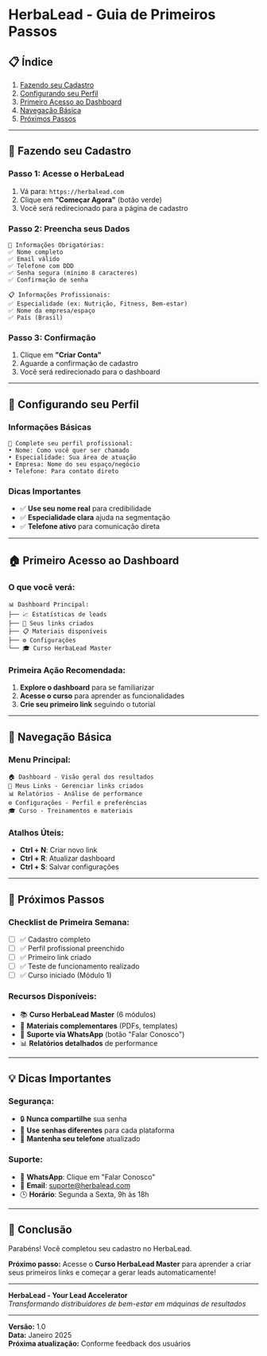 # HerbaLead - Guia de Primeiros Passos

## 📋 **Índice**
1. [Fazendo seu Cadastro](#fazendo-seu-cadastro)
2. [Configurando seu Perfil](#configurando-seu-perfil)
3. [Primeiro Acesso ao Dashboard](#primeiro-acesso-ao-dashboard)
4. [Navegação Básica](#navegação-básica)
5. [Próximos Passos](#próximos-passos)

---

## 🎯 **Fazendo seu Cadastro**

### **Passo 1: Acesse o HerbaLead**
1. Vá para: `https://herbalead.com`
2. Clique em **"Começar Agora"** (botão verde)
3. Você será redirecionado para a página de cadastro

### **Passo 2: Preencha seus Dados**
```
📝 Informações Obrigatórias:
✅ Nome completo
✅ Email válido
✅ Telefone com DDD
✅ Senha segura (mínimo 8 caracteres)
✅ Confirmação de senha

📋 Informações Profissionais:
✅ Especialidade (ex: Nutrição, Fitness, Bem-estar)
✅ Nome da empresa/espaço
✅ País (Brasil)
```

### **Passo 3: Confirmação**
1. Clique em **"Criar Conta"**
2. Aguarde a confirmação de cadastro
3. Você será redirecionado para o dashboard

---

## 👤 **Configurando seu Perfil**

### **Informações Básicas**
```
🎯 Complete seu perfil profissional:
• Nome: Como você quer ser chamado
• Especialidade: Sua área de atuação
• Empresa: Nome do seu espaço/negócio
• Telefone: Para contato direto
```

### **Dicas Importantes**
- ✅ **Use seu nome real** para credibilidade
- ✅ **Especialidade clara** ajuda na segmentação
- ✅ **Telefone ativo** para comunicação direta

---

## 🏠 **Primeiro Acesso ao Dashboard**

### **O que você verá:**
```
📊 Dashboard Principal:
├── 📈 Estatísticas de leads
├── 🔗 Seus links criados
├── 📋 Materiais disponíveis
├── ⚙️ Configurações
└── 🎓 Curso HerbaLead Master
```

### **Primeira Ação Recomendada:**
1. **Explore o dashboard** para se familiarizar
2. **Acesse o curso** para aprender as funcionalidades
3. **Crie seu primeiro link** seguindo o tutorial

---

## 🧭 **Navegação Básica**

### **Menu Principal:**
```
🏠 Dashboard - Visão geral dos resultados
🔗 Meus Links - Gerenciar links criados
📊 Relatórios - Análise de performance
⚙️ Configurações - Perfil e preferências
🎓 Curso - Treinamentos e materiais
```

### **Atalhos Úteis:**
- **Ctrl + N**: Criar novo link
- **Ctrl + R**: Atualizar dashboard
- **Ctrl + S**: Salvar configurações

---

## 🚀 **Próximos Passos**

### **Checklist de Primeira Semana:**
- [ ] ✅ Cadastro completo
- [ ] ✅ Perfil profissional preenchido
- [ ] ✅ Primeiro link criado
- [ ] ✅ Teste de funcionamento realizado
- [ ] ✅ Curso iniciado (Módulo 1)

### **Recursos Disponíveis:**
- 📚 **Curso HerbaLead Master** (6 módulos)
- 📄 **Materiais complementares** (PDFs, templates)
- 💬 **Suporte via WhatsApp** (botão "Falar Conosco")
- 📊 **Relatórios detalhados** de performance

---

## 💡 **Dicas Importantes**

### **Segurança:**
- 🔒 **Nunca compartilhe** sua senha
- 🔄 **Use senhas diferentes** para cada plataforma
- 📱 **Mantenha seu telefone** atualizado

### **Suporte:**
- 💬 **WhatsApp**: Clique em "Falar Conosco"
- 📧 **Email**: suporte@herbalead.com
- 🕒 **Horário**: Segunda a Sexta, 9h às 18h

---

## 🎯 **Conclusão**

Parabéns! Você completou seu cadastro no HerbaLead. 

**Próximo passo:** Acesse o **Curso HerbaLead Master** para aprender a criar seus primeiros links e começar a gerar leads automaticamente!

---

**HerbaLead - Your Lead Accelerator**  
*Transformando distribuidores de bem-estar em máquinas de resultados*

---

**Versão:** 1.0  
**Data:** Janeiro 2025  
**Próxima atualização:** Conforme feedback dos usuários






